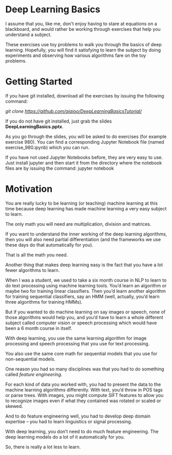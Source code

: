 # Deep Learning Basics

I assume that you, like me, don't enjoy having to stare at equations on a blackboard, and would rather be working through exercises that help you understand a subject.

These exercises use toy problems to walk you through the basics of deep learning.  Hopefully, you will find it satisfying to learn the subject by doing experiments and observing how various algorithms fare on the toy problems.

# Getting Started

If you have git installed, download all the exercises by issuing the following command:

*git clone https://github.com/aiaioo/DeepLearningBasicsTutorial/*

If you do not have git installed, just grab the slides **DeepLearningBasics.pptx**.

As you go through the slides, you will be asked to do exercises (for example exercise 980).  You can find a corresponding Jupyter Notebook file (named exercise_980.ipynb) which you can run.

If you have not used Jupyter Notebooks before, they are very easy to use.  Just install jupyter and then start it from the directory where the notebook files are by issuing the command:  jupyter notebook

# Motivation

You are really lucky to be learning (or teaching) machine learning at this time because deep learning has made machine learning a very easy subject to learn.

The only math you will need are multiplication, division and matrices.

If you want to understand the inner working of the deep learning algorithms, then you will also need partial differentiation (and the frameworks we use these days do that automatically for you).

That is all the math you need.

Another thing that makes deep learning easy is the fact that you have a lot fewer algorithms to learn.

When I was a student, we used to take a six month course in NLP to learn to do text processing using machine learning tools.  You’d learn an algorithm or maybe two for training linear classifiers.  Then you’d learn another algorithm for training sequential classifiers, say an HMM (well, actually, you’d learn three algorithms for training HMMs).

But if you wanted to do machine learning on say images or speech, none of those algorithms would help you, and you’d have to learn a whole different subject called computer vision or speech processing which would have been a 6 month course in itself.

With deep learning, you use the same learning algorithm for image processing and speech processing that you use for text processing.

You also use the same core math for sequential models that you use for non-sequential models.

One reason you had so many disciplines was that you had to do something called *feature engineering*.

For each kind of data you worked with, you had to present the data to the machine learning algorithms differently.  With text, you’d throw in POS tags or parse trees.  With images, you might compute SIFT features to allow you to recognize images even if what they contained was rotated or scaled or skewed.  

And to do feature engineering well, you had to develop deep domain expertise – you had to learn linguistics or signal processing.

With deep learning, you don’t need to do much feature engineering.  The deep learning models do a lot of it automatically for you.

So, there is really a lot less to learn.
